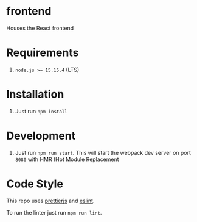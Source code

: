 # frontend

Houses the React frontend

# Requirements

1. `node.js >= 15.15.4` (LTS)

# Installation

1. Just run `npm install`

# Development

1. Just run `npm run start`. This will start the webpack dev server on port `8080` with HMR (Hot Module Replacement

# Code Style

This repo uses [prettierjs](https://prettier.io/) and [eslint](https://eslint.org/).

To run the linter just run `npm run lint`.